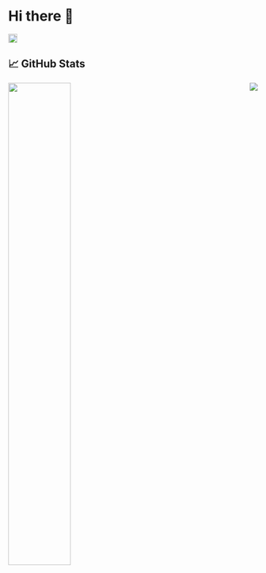 # Hi there 👋

<!-- I'm a data scientist -->

<a href="https://www.linkedin.com/in/ulysse-guyet/">
  <img align="left" alt="Ulysse's Linkedin" width="18px" src="https://cdn.simpleicons.org/linkedin" />
</a>

<br/>

## 📈 GitHub Stats

<a href="https://github.com/uguyet">
  <img align="left" src="https://github-readme-stats.vercel.app/api?username=uguyet&hide=contribs,prs&show_icons=true&theme=omni" width="50%"/>
</a>
<a href="https://github.com/uguyet">
  <img align="right" src="https://github-readme-stats.vercel.app/api/top-langs/?username=uguyet&hide=TeX&layout=compact&theme=omni" />
</a>

<br>
